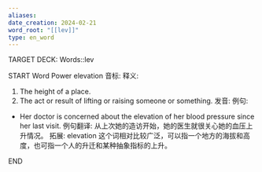 ```yaml
---
aliases: 
date_creation: 2024-02-21
word_root: "[[lev]]"
type: en_word
---
```

TARGET DECK: Words::lev

START
Word Power
elevation
音标: 
释义:
1. The height of a place.
2. The act or result of lifting or raising someone or something.
发音:
例句:
- Her doctor is concerned about the elevation of her blood pressure since her last visit.
例句翻译:
从上次她的造访开始，她的医生就很关心她的血压上升情况。
拓展:
elevation 这个词相对比较广泛，可以指一个地方的海拔和高度，也可指一个人的升迁和某种抽象指标的上升。
<!--ID: 1708519392918-->
END
